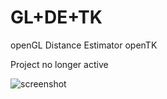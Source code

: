 # GL+DE+TK

openGL Distance Estimator openTK

Project no longer active

![screenshot](https://user-images.githubusercontent.com/11328666/51066117-7be35400-1619-11e9-83e8-7d1c5bf00d12.png)